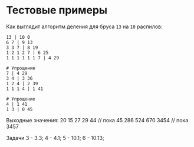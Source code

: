 # Тестовые примеры

Как выглядит алгоритм деления для бруса `13` на `10` распилов:

```
13 | 10 0
6 7 | 9 13
3 3 7 | 8 19
1 2 1 2 7 | 6 25
1 1 1 1 1 1 7 | 4 29

# Упрощение
7 | 4 29
3 4 | 3 36
1 2 4 | 2 39
1 1 1 4 | 1 41

# Упрощение
4 | 1 41
1 3 | 0 45
```

Выходные значения:
20
15
27
29
44 // пока 45
286
524
670
3454 // пока 3457

Задачи
3 - 3.3;
4 - 4.1;
5 - 10.1;
6 - 10.13;
